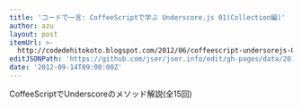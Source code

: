 ```yaml
---
title: 'コードで一言: CoffeeScriptで学ぶ Underscore.js 01(Collection編)'
author: azu
layout: post
itemUrl: >-
  http://codedehitokoto.blogspot.com/2012/06/coffeescript-undersorejs-01collection.html
editJSONPath: 'https://github.com/jser/jser.info/edit/gh-pages/data/2012/09/index.json'
date: '2012-09-14T09:00:00Z'
---
```

CoffeeScriptでUnderscoreのメソッド解説(全15回)
